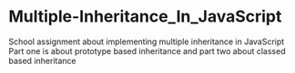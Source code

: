 # Multiple-Inheritance_In_JavaScript
School assignment about implementing multiple inheritance in JavaScript
Part one is about prototype based inheritance and part two about classed based inheritance
